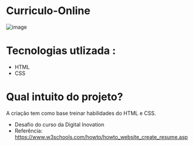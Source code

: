 # Curriculo-Online
![image](https://user-images.githubusercontent.com/73564732/227651892-a1ff9190-668c-4cdc-912f-936070645e8f.png)


# Tecnologias utlizada :

* HTML
* CSS

# Qual intuito do projeto?


A criação tem como base treinar habilidades do HTML e CSS.

* Desafio do curso da Digital Inovation 
* Referência:  https://www.w3schools.com/howto/howto_website_create_resume.asp
